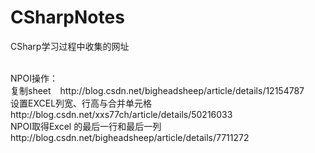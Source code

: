 # CSharpNotes
CSharp学习过程中收集的网址

<br/>
NPOI操作：<br/>
复制sheet &ensp;  http://blog.csdn.net/bigheadsheep/article/details/12154787<br/>
设置EXCEL列宽、行高与合并单元格 &ensp; http://blog.csdn.net/xxs77ch/article/details/50216033<br/>
NPOI取得Excel 的最后一行和最后一列 &ensp; http://blog.csdn.net/bigheadsheep/article/details/7711272<br/>
